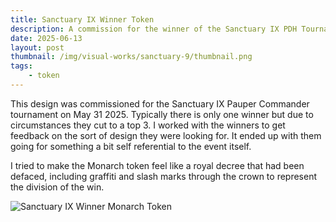 ```yaml
---
title: Sanctuary IX Winner Token
description: A commission for the winner of the Sanctuary IX PDH Tournament.
date: 2025-06-13
layout: post
thumbnail: /img/visual-works/sanctuary-9/thumbnail.png
tags:
    - token
---
```


This design was commissioned for the Sanctuary IX Pauper Commander tournament on May 31 2025. Typically there is only one winner but due to circumstances they cut to a top 3. I worked with the winners to get feedback on the sort of design they were looking for. It ended up with them going for something a bit self referential to the event itself.

I tried to make the Monarch token feel like a royal decree that had been defaced, including graffiti and slash marks through the crown to represent the division of the win. 

![Sanctuary IX Winner Monarch Token](/img/visual-works/sanctuary-9/token_full.png)